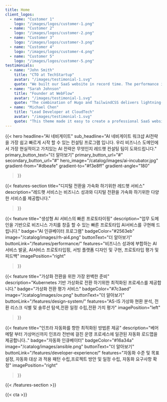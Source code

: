 ```yaml
---
title: Home
client_logos:
  - name: "Customer 1"
    logo: "/images/logos/customer-1.png"
  - name: "Customer 2"
    logo: "/images/logos/customer-2.png"
  - name: "Customer 3"
    logo: "/images/logos/customer-3.png"
  - name: "Customer 4"
    logo: "/images/logos/customer-4.png"
  - name: "Customer 5"
    logo: "/images/logos/customer-5.png"
testimonials:
  - name: "John Smith"
    title: "CTO at TechStartup"
    avatar: "/images/testimonial-1.svg"
    quote: "We built our SaaS website in record time. The performance is incredible, and our users love the modern, clean design."
  - name: "Sarah Johnson"
    title: "Founder at WebFlow"
    avatar: "/images/testimonial-1.svg"
    quote: "The combination of Hugo and TailwindCSS delivers lightning-fast performance. Our website loads instantly, which has significantly improved our conversion rates."
  - name: "Michael Chen"
    title: "Lead Developer at CloudTech"
    avatar: "/images/testimonial-1.svg"
    quote: "This theme made it easy to create a professional SaaS website. The build times are incredibly fast, and the code is clean and maintainable."
---
```


{{< hero 
    headline="AI 네비게이트"
    sub_headline="AI 네비게이트 워크샵 AI전략을 가장 쉽고 빠르게 시작 할 수 있는 컨설팅 프로그램 입니다. 우리 비즈니스 도메인에서 가장 현실적이고 가치있는 AI 전략은 무엇인지 레드햇 컨설팅 팀이 도와드립니다."
    primary_button_text="더 알아보기"
    primary_button_url="#"
    secondary_button_url="#"
    hero_image="/catalog/images/ai-incubator.jpg"
    gradient-from="#dbeafe"
    gradient-to="#f3e8ff"
    gradient-angle="180"
>}}

<!-- {{< client-logos animate="true" >}} -->

{{< features-section 
    title="디지털 전환을 가속화 하기위한 레드햇 서비스"
    description="레드햇 서비스는 비즈니스 성과와 디지털 전환을 가속화 하기위한 다양한 서비스를 제공합니다."
>}}

{{< feature
    title="생성형 AI 서비스의 빠른 프로토타이핑"
    description="업무 도메인을 기반으로 비즈니스 가치를 창출 할 수 있는 빠른 프로토타입 AI서비스를 구현해 드립니다."
    badge="AI 인큐베이터 프로그램"
    badgeColor="#2563eb"
    image="/catalog/images/rh-ai4.png"
    buttonText="더 알아보기"
    buttonLink="/features/performance/"
    features="비즈니스 성과에 부합하는 AI 서비스 발굴, AI서비스 프로토타입핑, 서빙 플랫폼 디자인 및 구현, 프로토타입 평가 및 피드백"
    imagePosition="right"
>}}

{{< feature
    title="가상화 전환을 위한 가장 완벽한 준비"
    description="Kubernetes 기반 가상화로 전환 하기위한 최적화된 프로세스를 제공합니다."
    badge="가상화 전환 평가 서비스"
    badgeColor="#7c3aed"
    image="/catalog/images/ov.png"
    buttonText="더 알아보기"
    buttonLink="/features/design-system/"
    features="AS-IS 가상화 현환 분석, 전환 리스크 식별 및 솔루션 탐색,전환 일정 수립,전환 가치 평가"
    imagePosition="left"
>}}

{{< feature
    title="인프라 자동화를 향한 최적화된 방법론 제공"
    description="베어메탈 부터 가상머신까지 인프라 전반에 걸친 운영 프로세스에 일관된 자동화 로드맵을 제공합니다.."
    badge="자동화 인큐베이터"
    badgeColor="#16a34a"
    image="/catalog/images/ansible.png"
    buttonText="더 알아보기"
    buttonLink="/features/developer-experience/"
    features="자동화 수준 및 목표 설정, 자동화 대상 과 적용 패턴 수립,프로젝트 방안 및 일정 수립, 자동화 요구사항 확정"
    imagePosition="right"
>}}

{{< /features-section >}}

<!-- {{< testimonials 
    title="레드햇 서비스 고객"
    description="See how teams are building better websites with our theme."
    animate="true"
    background-color="#f1f5f9"
>}} -->

{{< cta >}}
